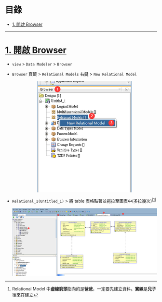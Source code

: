 <h1 id="top">目錄</h1>

- [1. 開啟 Browser](#s1)

---

# <a id="s1" class="md-title" href="#top">1. 開啟 Browser</a>

- `view` > `Data Modeler` > `Browser`

- `Browser` 頁籤 > `Relational Models` 右鍵 > `New Relational Model`

  <div style="text-align:center">
    <img src="./image/3-10_01.png">
  </div>

- `Relational_1(Untitled_1)` > 將 table 表格點著並拖拉至圖表中(多拉幾次)<sup class="footnote-ref"><a href="#fn1" id="fnref1">[1]</a></sup>

  <div style="text-align:center">
    <img src="./image/3-10_02.png">
  </div>

---

<section class="footnotes">
<ol class="footnotes-list">
<li id="fn1" class="footnote-item">

Relational Model 中<strong>虛線箭頭</strong>指向的是<strong>爸爸</strong>，一定要先建立資料。<strong>實線</strong>是<strong>兒子</strong>後來在建立<a href="#fnref1" class="footnote-backref">↩︎</a></li>

</ol>
</section>
